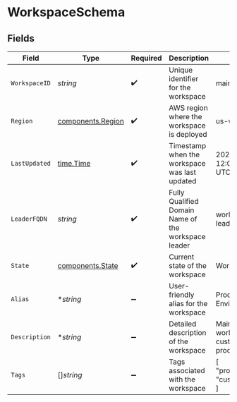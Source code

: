 # WorkspaceSchema


## Fields

| Field                                                  | Type                                                   | Required                                               | Description                                            | Example                                                |
| ------------------------------------------------------ | ------------------------------------------------------ | ------------------------------------------------------ | ------------------------------------------------------ | ------------------------------------------------------ |
| `WorkspaceID`                                          | *string*                                               | :heavy_check_mark:                                     | Unique identifier for the workspace                    | main                                                   |
| `Region`                                               | [components.Region](../../models/components/region.md) | :heavy_check_mark:                                     | AWS region where the workspace is deployed             | us-west-2                                              |
| `LastUpdated`                                          | [time.Time](https://pkg.go.dev/time#Time)              | :heavy_check_mark:                                     | Timestamp when the workspace was last updated          | 2023-01-01 12:00:00 +0000 UTC                          |
| `LeaderFQDN`                                           | *string*                                               | :heavy_check_mark:                                     | Fully Qualified Domain Name of the workspace leader    | workspace-leader.example.com                           |
| `State`                                                | [components.State](../../models/components/state.md)   | :heavy_check_mark:                                     | Current state of the workspace                         | Workspace-Active                                       |
| `Alias`                                                | **string*                                              | :heavy_minus_sign:                                     | User-friendly alias for the workspace                  | Production Environment                                 |
| `Description`                                          | **string*                                              | :heavy_minus_sign:                                     | Detailed description of the workspace                  | Main production workspace for customer data processing |
| `Tags`                                                 | []*string*                                             | :heavy_minus_sign:                                     | Tags associated with the workspace                     | [<br/>"production",<br/>"customer-data"<br/>]          |